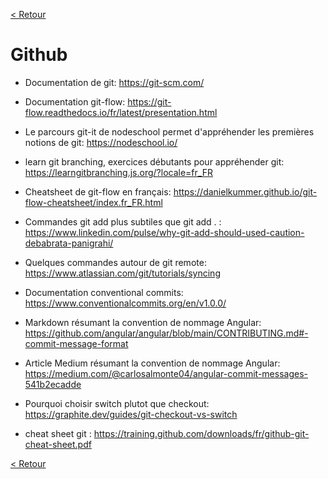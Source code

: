 [< Retour](../README.md)
# Github

- Documentation de git:
https://git-scm.com/

- Documentation git-flow:
https://git-flow.readthedocs.io/fr/latest/presentation.html

- Le parcours git-it de nodeschool permet d'appréhender les premières notions de git:
https://nodeschool.io/

- learn git branching, exercices débutants pour appréhender git:
https://learngitbranching.js.org/?locale=fr_FR

- Cheatsheet de git-flow en français:
https://danielkummer.github.io/git-flow-cheatsheet/index.fr_FR.html

- Commandes git add plus subtiles que git add . :
https://www.linkedin.com/pulse/why-git-add-should-used-caution-debabrata-panigrahi/

- Quelques commandes autour de git remote:
https://www.atlassian.com/git/tutorials/syncing

- Documentation conventional commits:
https://www.conventionalcommits.org/en/v1.0.0/

- Markdown résumant la convention de nommage Angular:
https://github.com/angular/angular/blob/main/CONTRIBUTING.md#-commit-message-format

- Article Medium résumant la convention de nommage Angular:
https://medium.com/@carlosalmonte04/angular-commit-messages-541b2ecadde

- Pourquoi choisir switch plutot que checkout:
https://graphite.dev/guides/git-checkout-vs-switch

- cheat sheet git :
https://training.github.com/downloads/fr/github-git-cheat-sheet.pdf

[< Retour](../README.md)
